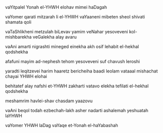 
vaYitpalel Yonah el-YHWH elohav mimei haDagah

vaYomer 
qarati mitzarah li el-YHWH 
vaYaaneni 
mibeten sheol shivati 
shamata qoli

vaTaShlikheni metzulah biLevav yamim 
veNahar yesoveveni 
kol-mishbarekha veGalekha alay avaru

vaAni amarti 
nigrashti mineged einekha 
akh osif lehabit el-hekhal qodshekha

afafuni mayim ad-nephesh 
tehom yesoveveni 
suf chavush leroshi

yaradti leqitzevei harim 
haaretz bericheiha baadi leolam 
vataaal mishachat chayai YHWH elohai

behitatef alay nafshi 
et-YHWH zakharti 
vatavo elekha tefilati 
el-hekhal qodshekha

meshamrim havlei-shav 
chasdam yaazovu

vaAni beqol todah ezbechah-lakh 
asher nadarti ashalemah 
yeshuatah laYHWH

vaYomer YHWH laDag 
vaYaqe et-Yonah el-haYabashah
